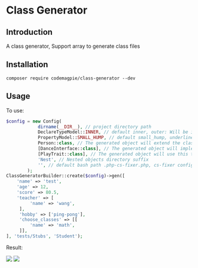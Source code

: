 # Class Generator
## Introduction
A class generator, Support array to generate class files
## Installation
```shell
composer require codemagpie/class-generator --dev
```
## Usage
To use:
```php
$config = new Config(
            dirname(__DIR__), // project directory path
            DeclareTypeModel::INNER, // default inner, outer: Will be in the class attribute comments above statement; inner: Inside the class declaration attributes
            PropertyModel::SMALL_HUMP, // default small_hump, underline: Properties of keys into underline; small_hump: Properties of keys into a small hump
            Person::class, // The generated object will extend the class
            [DanceInterface::class], // The generated object will implement this interfaces
            [PlayTrait::class], // The generated object will use this traits
            'Nest', // Nested objects directory suffix
            '', // default bash path .php-cs-fixer.php, cs-fixer config file
        );
ClassGeneratorBuilder::create($config)->gen([
    'name' => 'test',
    'age' => 12,
    'score' => 80.5,
    'teacher' => [
         'name' => 'wang',
     ],
     'hobby' => ['ping-pong'],
     'choose_classes' => [[
         'name' => 'math',
     ]],
], 'tests/Stubs', 'Student');
```
Result:

![](https://tva1.sinaimg.cn/large/e6c9d24egy1h2n40c1nb4j20q60beq3q.jpg)
![](https://tva1.sinaimg.cn/large/e6c9d24egy1h2n41xqqw8j211u0u0q5a.jpg)